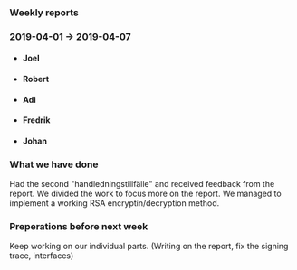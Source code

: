 ### Weekly reports
### 2019-04-01 -> 2019-04-07

* #### Joel

* #### Robert

* #### Adi

* #### Fredrik

* #### Johan

### What we have done
Had the second "handledningstillfälle" and received feedback from the report. We divided the work to focus more on the report. We managed to implement a working RSA encryptin/decryption method. 
### Preperations before next week
Keep working on our individual parts. (Writing on the report, fix the signing trace, interfaces)
